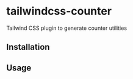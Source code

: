 # tailwindcss-counter
Tailwind CSS plugin to generate counter utilities

## Installation

## Usage

